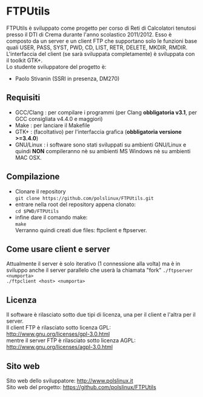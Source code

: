 FTPUtils
========

FTPUtils è sviluppato come progetto per corso di Reti di Calcolatori tenutosi presso il DTI di Crema durante l'anno scolastico 2011/2012.
Esso è composto da un server e un client FTP che supportano solo le funzioni base quali USER, PASS, SYST, PWD, CD, LIST, RETR, DELETE, MKDIR, RMDIR. 
L'interfaccia del client (se sarà sviluppata completamente) è sviluppata con il toolkit GTK+.<br>
Lo studente sviluppatore del progetto è:

* Paolo Stivanin (SSRI in presenza, DM270)

Requisiti
---------

* GCC/Clang	: per compilare i programmi (per Clang **obbligatoria v3.1**, per GCC consigliata v4.4.0 e maggiori)
* Make          : per lanciare il Makefile
* GTK+	 	: (facoltativo) per l'interfaccia grafica (**obbligatoria versione >=3.4.0**)
* GNU/Linux	: i software sono stati sviluppati su ambienti GNU/Linux e quindi **NON** compileranno nè su ambienti MS Windows nè su ambienti MAC OSX.

Compilazione
------------
* Clonare il repository<br>
`git clone https://github.com/polslinux/FTPUtils.git`<br>
* entrare nella root del repository appena clonato:<br>
`cd $PWD/FTPUtils`<br>
* infine dare il comando make:<br>
`make`<br>
Verranno quindi creati due files: ftpclient e ftpserver.

Come usare client e server
--------------------------
Attualmente il server è solo iterativo (1 connessione alla volta) ma è in sviluppo anche il server parallelo che userà la chiamata "fork"
`./ftpserver <numporta>`<br>
`./ftpclient <host> <numporta>`

Licenza
-------

Il software è rilasciato sotto due tipi di licenza, una per il client e l'altra per il server.<br>
Il client FTP è rilasciato sotto licenza GPL:<br>
<http://www.gnu.org/licenses/gpl-3.0.html><br>
mentre il server FTP è rilasciato sotto licenza AGPL:<br>
<http://www.gnu.org/licenses/agpl-3.0.html><br>

Sito web
--------

Sito web dello sviluppatore:	<http://www.polslinux.it><br>
Sito web del progetto:		<https://github.com/polslinux/FTPUtils>
